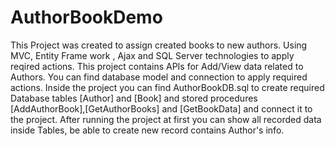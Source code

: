 # AuthorBookDemo
This Project was created to assign created books to new authors.
Using MVC, Entity Frame work , Ajax and SQL Server technologies to apply reqired actions.
This project contains APIs for Add/View data related to Authors.
You can find database model and connection to apply required actions.
Inside the project you can find AuthorBookDB.sql to create required Database tables [Author] and [Book] and stored procedures [AddAuthorBook],[GetAuthorBooks] and [GetBookData]
and connect it to the project.
After running the project at first you can show all recorded data inside Tables, be able to create new record contains Author's info.
